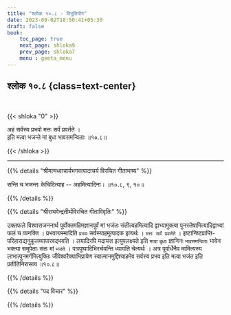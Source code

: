 ```yaml
---
title: "श्लोक १०.८ - विभूतियोग"
date: 2023-09-02T18:50:41+05:30
draft: false
book:
    toc_page: true
    next_page: shloka9
    prev_page: shloka7
    menu : geeta_menu
---
```




## श्लोक १०.८ {class=text-center}

<br/>

{{< shloka  "0"  >}}

अहं सर्वस्य प्रभवो मत्तः सर्वं प्रवर्तते ।  
इति मत्वा भजन्ते मां बुधा भावसमन्विताः ॥१०.८॥ 

{{< /shloka >}}

---


{{% details "श्रीमत्मध्वाचार्यभगवत्पादाचर्य विरचित  गीताभाष्य" %}}

सन्ति च भजन्तः केचिदित्याह -- अहमित्यादिना। ॥१०.८, ९, १०॥ 

{{% /details %}}



{{% details "श्रीराघवेन्द्रतीर्थविरचित गीताविवृतिः" %}}

उक्तफले विश्वासजननार्थ पूर्वोक्तमहिमज्ञानपूर्वं मां भजंतः 
संतीत्यहमित्यादि द्वाभ्यामुक्त्वा 
पुनस्तेषामित्यादिद्वाभ्यां फलं च व्यनक्ति । 
प्रभवत्यस्मादिति `प्रभवः` सर्वस्याहमुत्पादक इत्यर्थः । 
`मत्तः सर्वं प्रवर्तते` । 
इष्टानिष्टप्राप्ति- परिहाराद्यनुकूलव्यापारवद्भवति । 
लयादिरपि मदायत्त इत्युपलक्ष्यते इति `मत्वा` `बुधाः` 
ज्ञानिनः `भावसमन्विताः` भावेन भक्त्या
समुपेताः संतः मां `भजंते` । पत्रपुष्पादिभिरर्चयन्ति 
ध्यायंति चेत्यर्थः । अत्र पूर्वार्धेनैव मामित्यस्य 
लाभात्पुनमर्गमित्युक्तिः जीवेश्वरैक्याभिप्रायेण
स्वात्मानमुद्दिश्याहमेव सर्वस्य प्रभव इति मत्वा भजंत इति
प्रतीतिनिरासाय ॥१०.८॥ 

{{% /details %}}



{{% details "पद विचार" %}}


{{% /details %}}
